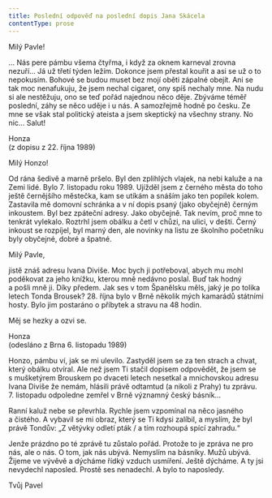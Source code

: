 ```yaml
---
title: Poslední odpověď na poslední dopis Jana Skácela
contentType: prose
---
```


  

Milý Pavle!

  

… Nás pere pámbu všema čtyřma, i když za oknem karneval zrovna nezuří… Já už třetí týden ležím. Dokonce jsem přestal kouřit a asi se už o to nepokusím. Bohové se budou muset bez mojí oběti zápalné obejít. Ani se tak moc nenafukuju, že jsem nechal cigaret, ony spíš nechaly mne. Na nudu si ale nestěžuju, ono se teď pořád najednou něco děje. Zbýváme téměř poslední, záhy se něco uděje i u nás. A samozřejmě hodně po česku. Ze mne se však stal politický ateista a jsem skeptický na všechny strany. No nic… Salut!

Honza  
(z dopisu z 22. října 1989)

  

Milý Honzo!

  

Od rána šedivě a marně pršelo. Byl den zplihlých vlajek, na nebi kaluže a na Zemi lidé. Bylo 7. listopadu roku 1989. Ujížděl jsem z černého města do toho ještě černějšího městečka, kam se utíkám a snáším jako ten popílek kolem. Zastavila mě domovní schránka a v ní dopis psaný (jako obyčejně) černým inkoustem. Byl bez zpáteční adresy. Jako obyčejně. Tak nevím, proč mne to tenkrát vylekalo. Roztrhl jsem obálku a četl v chůzi, na ulici, v dešti. Černý inkoust se rozpíjel, byl marný den, ale novinky na listu ze školního početníku byly obyčejné, dobré a špatné.

  

Milý Pavle,

  

jistě znáš adresu Ivana Diviše. Moc bych ji potřeboval, abych mu mohl poděkovat za jeho knížku, kterou mně nedávno poslal. Buď tak hodný a pošli mně ji. Díky předem. Jak ses v tom Španělsku měls, jaký je po tolika letech Tonda Brousek? 28. října bylo v Brně několik mých kamarádů státními hosty. Bylo jim postaráno o příbytek a stravu na 48 hodin.

Měj se hezky a ozvi se.

Honza  
(odesláno z Brna 6. listopadu 1989)

  

Honzo, pámbu ví, jak se mi ulevilo. Zastyděl jsem se za ten strach a chvat, který obálku otvíral. Ale než jsem Ti stačil dopisem odpovědět, že jsem se s mušketýrem Brouskem po dvaceti letech nesetkal a mnichovskou adresu Ivana Diviše že nemám, hlásili právě odtamtud (a nikoli z Prahy) tu zprávu. 7. listopadu odpoledne zemřel v Brně významný český básník…

Ranní kaluž nebe se převrhla. Rychle jsem vzpomínal na něco jasného a čistého. A vybavil se mi obraz, který se Ti kdysi zalíbil, a myslím, že byl právě Tondův: „Z větývky odletí pták / a tím rozhoupá spící zahradu.“

Jenže prázdno po té zprávě tu zůstalo pořád. Protože to je zpráva ne pro nás, ale o nás. O tom, jak nás ubývá. Nemyslím na básníky. Mužů ubývá. Žijeme ve vývěvě a dýcháme řídký vzduch usmíření. Ještě dýcháme. A ty jsi nevydechl naposled. Prostě ses nenadechl. A bylo to naposledy.

Tvůj Pavel
